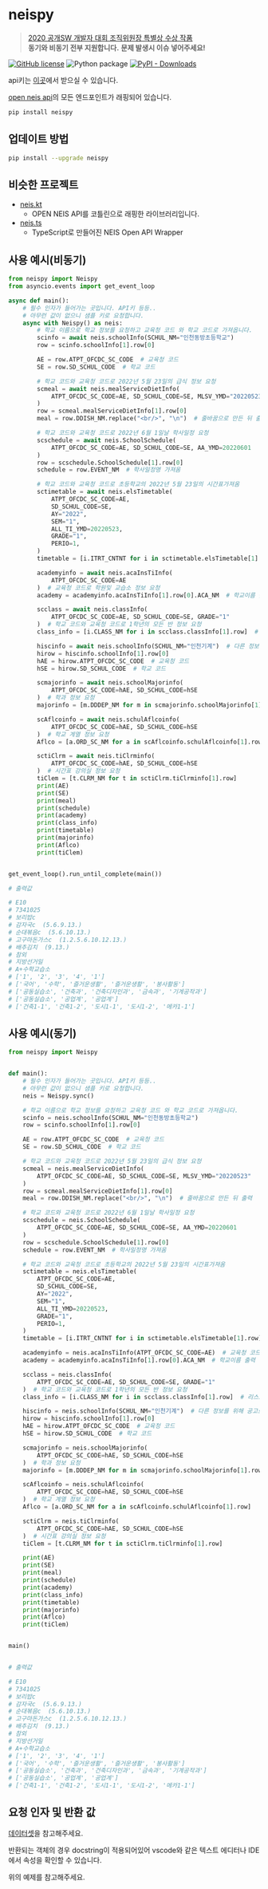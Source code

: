 # neispy

> [2020 공개SW 개발자 대회 조직위원장 특별상 수상 작품](https://www.oss.kr/dev_competition_activities/show/d8ce674e-1cf4-45de-b3c2-0365cdc5aabc?page=3)  
> **동기와 비동기 전부 지원합니다.** **문제 발생시 이슈 넣어주세요!**

[![GitHub license](https://img.shields.io/github/license/SaidBySolo/neispy)](https://github.com/SaidBySolo/neispy/blob/master/LICENSE)
![Python package](https://github.com/SaidBySolo/neispy/workflows/Python%20package/badge.svg)
[![PyPI - Downloads](https://img.shields.io/pypi/dm/neispy)](https://pypi.org/project/neispy/)

api키는 [이곳](https://open.neis.go.kr/portal/guide/actKeyPage.do)에서 받으실 수 있습니다.

[open neis api](https://open.neis.go.kr/)의 모든 엔드포인트가 래핑되어 있습니다.

```sh
pip install neispy
```

## 업데이트 방법

```sh
pip install --upgrade neispy
```

## 비슷한 프로젝트

* [neis.kt](https://github.com/kimcore/neis.kt)
  * OPEN NEIS API를 코틀린으로 래핑한 라이브러리입니다.
* [neis.ts](https://github.com/star0202/neis.ts)
  * TypeScript로 만들어진 NEIS Open API Wrapper

## 사용 예시(비동기)

```py
from neispy import Neispy
from asyncio.events import get_event_loop

async def main():
    # 필수 인자가 들어가는 곳입니다. API키 등등..
    # 아무런 값이 없으니 샘플 키로 요청합니다.
    async with Neispy() as neis:
        # 학교 이름으로 학교 정보를 요청하고 교육청 코드 와 학교 코드로 가져옵니다.
        scinfo = await neis.schoolInfo(SCHUL_NM="인천동방초등학교")
        row = scinfo.schoolInfo[1].row[0]

        AE = row.ATPT_OFCDC_SC_CODE  # 교육청 코드
        SE = row.SD_SCHUL_CODE  # 학교 코드

        # 학교 코드와 교육청 코드로 2022년 5월 23일의 급식 정보 요청
        scmeal = await neis.mealServiceDietInfo(
            ATPT_OFCDC_SC_CODE=AE, SD_SCHUL_CODE=SE, MLSV_YMD="20220523"
        )
        row = scmeal.mealServiceDietInfo[1].row[0]
        meal = row.DDISH_NM.replace("<br/>", "\n")  # 줄바꿈으로 만든 뒤 출력

        # 학교 코드와 교육청 코드로 2022년 6월 1일날 학사일정 요청
        scschedule = await neis.SchoolSchedule(
            ATPT_OFCDC_SC_CODE=AE, SD_SCHUL_CODE=SE, AA_YMD=20220601
        )
        row = scschedule.SchoolSchedule[1].row[0]
        schedule = row.EVENT_NM  # 학사일정명 가져옴

        # 학교 코드와 교육청 코드로 초등학교의 2022년 5월 23일의 시간표가져옴
        sctimetable = await neis.elsTimetable(
            ATPT_OFCDC_SC_CODE=AE,
            SD_SCHUL_CODE=SE,
            AY="2022",
            SEM="1",
            ALL_TI_YMD=20220523,
            GRADE="1",
            PERIO=1,
        )
        timetable = [i.ITRT_CNTNT for i in sctimetable.elsTimetable[1].row]  # 리스트로 만듦

        academyinfo = await neis.acaInsTiInfo(
            ATPT_OFCDC_SC_CODE=AE
        )  # 교육청 코드로 학원및 교습소 정보 요청
        academy = academyinfo.acaInsTiInfo[1].row[0].ACA_NM  # 학교이름 출력

        scclass = await neis.classInfo(
            ATPT_OFCDC_SC_CODE=AE, SD_SCHUL_CODE=SE, GRADE="1"
        )  # 학교 코드와 교육청 코드로 1학년의 모든 반 정보 요청
        class_info = [i.CLASS_NM for i in scclass.classInfo[1].row]  # 리스트로 만듦

        hiscinfo = await neis.schoolInfo(SCHUL_NM="인천기계")  # 다른 정보를 위해 공고로 가져옴
        hirow = hiscinfo.schoolInfo[1].row[0]
        hAE = hirow.ATPT_OFCDC_SC_CODE  # 교육청 코드
        hSE = hirow.SD_SCHUL_CODE  # 학교 코드

        scmajorinfo = await neis.schoolMajorinfo(
            ATPT_OFCDC_SC_CODE=hAE, SD_SCHUL_CODE=hSE
        )  # 학과 정보 요청
        majorinfo = [m.DDDEP_NM for m in scmajorinfo.schoolMajorinfo[1].row]  # 리스트로 만듦

        scAflcoinfo = await neis.schulAflcoinfo(
            ATPT_OFCDC_SC_CODE=hAE, SD_SCHUL_CODE=hSE
        )  # 학교 계열 정보 요청
        Aflco = [a.ORD_SC_NM for a in scAflcoinfo.schulAflcoinfo[1].row]

        sctiClrm = await neis.tiClrminfo(
            ATPT_OFCDC_SC_CODE=hAE, SD_SCHUL_CODE=hSE
        )  # 시간표 강의실 정보 요청
        tiClem = [t.CLRM_NM for t in sctiClrm.tiClrminfo[1].row]
        print(AE)
        print(SE)
        print(meal)
        print(schedule)
        print(academy)
        print(class_info)
        print(timetable)
        print(majorinfo)
        print(Aflco)
        print(tiClem)


get_event_loop().run_until_complete(main())

# 출력값

# E10
# 7341025
# 보리밥c
# 감자국c  (5.6.9.13.)
# 순대볶음c  (5.6.10.13.)
# 고구마돈가스c  (1.2.5.6.10.12.13.)
# 배추김치  (9.13.)
# 참외
# 지방선거일
# A+수학교습소
# ['1', '2', '3', '4', '1']
# ['국어', '수학', '즐거운생활', '즐거운생활', '봉사활동']
# ['공동실습소', '건축과', '건축디자인과', '금속과', '기계공작과']
# ['공동실습소', '공업계', '공업계']
# ['건축1-1', '건축1-2', '도시1-1', '도시1-2', '메카1-1']
```

## 사용 예시(동기)

```py
from neispy import Neispy


def main():
    # 필수 인자가 들어가는 곳입니다. API키 등등..
    # 아무런 값이 없으니 샘플 키로 요청합니다.
    neis = Neispy.sync()

    # 학교 이름으로 학교 정보를 요청하고 교육청 코드 와 학교 코드로 가져옵니다.
    scinfo = neis.schoolInfo(SCHUL_NM="인천동방초등학교")
    row = scinfo.schoolInfo[1].row[0]

    AE = row.ATPT_OFCDC_SC_CODE  # 교육청 코드
    SE = row.SD_SCHUL_CODE  # 학교 코드

    # 학교 코드와 교육청 코드로 2022년 5월 23일의 급식 정보 요청
    scmeal = neis.mealServiceDietInfo(
        ATPT_OFCDC_SC_CODE=AE, SD_SCHUL_CODE=SE, MLSV_YMD="20220523"
    )
    row = scmeal.mealServiceDietInfo[1].row[0]
    meal = row.DDISH_NM.replace("<br/>", "\n")  # 줄바꿈으로 만든 뒤 출력

    # 학교 코드와 교육청 코드로 2022년 6월 1일날 학사일정 요청
    scschedule = neis.SchoolSchedule(
        ATPT_OFCDC_SC_CODE=AE, SD_SCHUL_CODE=SE, AA_YMD=20220601
    )
    row = scschedule.SchoolSchedule[1].row[0]
    schedule = row.EVENT_NM  # 학사일정명 가져옴

    # 학교 코드와 교육청 코드로 초등학교의 2022년 5월 23일의 시간표가져옴
    sctimetable = neis.elsTimetable(
        ATPT_OFCDC_SC_CODE=AE,
        SD_SCHUL_CODE=SE,
        AY="2022",
        SEM="1",
        ALL_TI_YMD=20220523,
        GRADE="1",
        PERIO=1,
    )
    timetable = [i.ITRT_CNTNT for i in sctimetable.elsTimetable[1].row]  # 리스트로 만듦

    academyinfo = neis.acaInsTiInfo(ATPT_OFCDC_SC_CODE=AE)  # 교육청 코드로 학원및 교습소 정보 요청
    academy = academyinfo.acaInsTiInfo[1].row[0].ACA_NM  # 학교이름 출력

    scclass = neis.classInfo(
        ATPT_OFCDC_SC_CODE=AE, SD_SCHUL_CODE=SE, GRADE="1"
    )  # 학교 코드와 교육청 코드로 1학년의 모든 반 정보 요청
    class_info = [i.CLASS_NM for i in scclass.classInfo[1].row]  # 리스트로 만듦

    hiscinfo = neis.schoolInfo(SCHUL_NM="인천기계")  # 다른 정보를 위해 공고로 가져옴
    hirow = hiscinfo.schoolInfo[1].row[0]
    hAE = hirow.ATPT_OFCDC_SC_CODE  # 교육청 코드
    hSE = hirow.SD_SCHUL_CODE  # 학교 코드

    scmajorinfo = neis.schoolMajorinfo(
        ATPT_OFCDC_SC_CODE=hAE, SD_SCHUL_CODE=hSE
    )  # 학과 정보 요청
    majorinfo = [m.DDDEP_NM for m in scmajorinfo.schoolMajorinfo[1].row]  # 리스트로 만듦

    scAflcoinfo = neis.schulAflcoinfo(
        ATPT_OFCDC_SC_CODE=hAE, SD_SCHUL_CODE=hSE
    )  # 학교 계열 정보 요청
    Aflco = [a.ORD_SC_NM for a in scAflcoinfo.schulAflcoinfo[1].row]

    sctiClrm = neis.tiClrminfo(
        ATPT_OFCDC_SC_CODE=hAE, SD_SCHUL_CODE=hSE
    )  # 시간표 강의실 정보 요청
    tiClem = [t.CLRM_NM for t in sctiClrm.tiClrminfo[1].row]

    print(AE)
    print(SE)
    print(meal)
    print(schedule)
    print(academy)
    print(class_info)
    print(timetable)
    print(majorinfo)
    print(Aflco)
    print(tiClem)


main()


# 출력값

# E10
# 7341025
# 보리밥c  
# 감자국c  (5.6.9.13.)
# 순대볶음c  (5.6.10.13.)
# 고구마돈가스c  (1.2.5.6.10.12.13.)
# 배추김치  (9.13.)
# 참외  
# 지방선거일
# A+수학교습소
# ['1', '2', '3', '4', '1']
# ['국어', '수학', '즐거운생활', '즐거운생활', '봉사활동']
# ['공동실습소', '건축과', '건축디자인과', '금속과', '기계공작과']
# ['공동실습소', '공업계', '공업계']
# ['건축1-1', '건축1-2', '도시1-1', '도시1-2', '메카1-1']
```

## 요청 인자 및 반환 값

[데이터셋](https://open.neis.go.kr/portal/data/dataset/searchDatasetPage.do)을 참고해주세요.

반환되는 객체의 경우 docstring이 적용되어있어 vscode와 같은 텍스트 에디터나 IDE에서 속성을 확인할 수 있습니다.

위의 예제를 참고해주세요.
